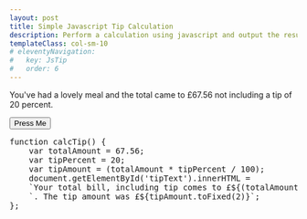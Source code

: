 ```yaml
---
layout: post
title: Simple Javascript Tip Calculation
description: Perform a calculation using javascript and output the results.
templateClass: col-sm-10
# eleventyNavigation:
#   key: JsTip
#   order: 6
---
```


<p>You've had a lovely meal and the total came to £67.56 not including a tip of 20 percent.</p>
<p id="tipText"></p>

<button type="button" class="btn btn-secondary text-warning" onclick="calcTip()">Press Me</button>

<div class="bg-white">
<pre>
function calcTip() {
    var totalAmount = 67.56;
    var tipPercent = 20;
    var tipAmount = (totalAmount * tipPercent / 100);
    document.getElementById('tipText').innerHTML = 
    `Your total bill, including tip comes to £${(totalAmount + tipAmount).toFixed(2)}` +
    `. The tip amount was £${tipAmount.toFixed(2)}`;
};
<pre>
</div>
